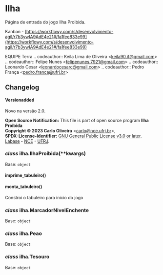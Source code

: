 # Ilha

Página de entrada do jogo Ilha Proibida.

Kanban - [https://workflowy.com/s/desenvolvimento-agil/r7b3ywIA9AdE4e21#/fa1fee833e99](https://workflowy.com/s/desenvolvimento-agil/r7b3ywIA9AdE4e21#/fa1fee833e99)

EQUIPE Terra
.. codeauthor:: Keila Lima de Oliveira <[keila90.if@gmail.com](mailto:keila90.if@gmail.com)>
.. codeauthor:: Felipe Nunes <[felipenunes.7921@gmail.com](mailto:felipenunes.7921@gmail.com)>
.. codeauthor:: Leonardo Cesar <[leonardocesarc@gmail.com](mailto:leonardocesarc@gmail.com)>
.. codeauthor:: Pedro França <[pedro.franca@ufrj.br](mailto:pedro.franca@ufrj.br)>

## Changelog

#### Versionadded
Novo na versão 2.0.

**Open Source Notification:** This file is part of open source program **Ilha Proibida**
<br/>
**Copyright © 2023  Carlo Oliveira** <[carlo@nce.ufrj.br](mailto:carlo@nce.ufrj.br)>,
<br/>
**SPDX-License-Identifier:** [GNU General Public License v3.0 or later](http://is.gd/3Udt).
<br/>
[Labase](http://labase.selfip.org/) - [NCE](https://portal.nce.ufrj.br) - [UFRJ](https://ufrj.br/).
<br/>

### *class* ilha.IlhaProibida(\*\*kwargs)

Base: `object`

#### imprime_tabuleiro()

#### monta_tabuleiro()

Constroi o tabuleiro para inicio do jogo

### *class* ilha.MarcadorNivelEnchente

Base: `object`

### *class* ilha.Peao

Base: `object`

### *class* ilha.Tesouro

Base: `object`
